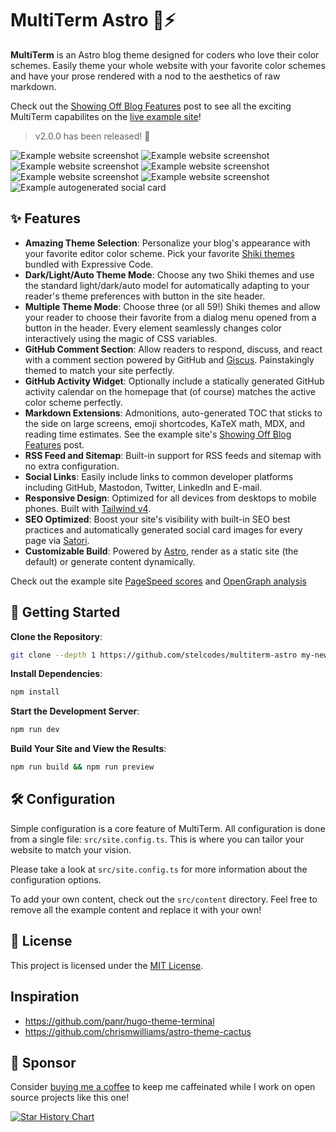 # MultiTerm Astro 🎨⚡️

**MultiTerm** is an Astro blog theme designed for coders who love their color schemes. Easily theme your whole website with your favorite color schemes and have your prose rendered with a nod to the aesthetics of raw markdown.

Check out the [Showing Off Blog Features](https://multiterm.stelclementine.com/posts/showing-off-blog-features) post to see all the exciting MultiTerm capabilites on the [live example site](https://multiterm.stelclementine.com)!

> v2.0.0 has been released! 🥳

![Example website screenshot](https://i.imgur.com/sC8fZGN.png)
![Example website screenshot](https://i.imgur.com/Kms96QY.png)
![Example website screenshot](https://i.imgur.com/Nrr76Ub.png)
![Example website screenshot](https://i.imgur.com/vKxEO5k.png)
![Example website screenshot](https://i.imgur.com/wHGGJY9.png)
![Example website screenshot](https://i.imgur.com/YerKFZW.png)
![Example autogenerated social card](https://i.imgur.com/4CBBdF3.png)

## ✨ Features

- **Amazing Theme Selection**: Personalize your blog's appearance with your favorite editor color scheme. Pick your favorite [Shiki themes](https://expressive-code.com/guides/themes/#available-themes) bundled with Expressive Code.
- **Dark/Light/Auto Theme Mode**: Choose any two Shiki themes and use the standard light/dark/auto model for automatically adapting to your reader's theme preferences with button in the site header.
- **Multiple Theme Mode**: Choose three (or all 59!) Shiki themes and allow your reader to choose their favorite from a dialog menu opened from a button in the header. Every element seamlessly changes color interactively using the magic of CSS variables.
- **GitHub Comment Section**: Allow readers to respond, discuss, and react with a comment section powered by GitHub and [Giscus](https://giscus.app). Painstakingly themed to match your site perfectly.
- **GitHub Activity Widget**: Optionally include a statically generated GitHub activity calendar on the homepage that (of course) matches the active color scheme perfectly.
- **Markdown Extensions**: Admonitions, auto-generated TOC that sticks to the side on large screens, emoji shortcodes, KaTeX math, MDX, and reading time estimates. See the example site's [Showing Off Blog Features](https://multiterm.stelclementine.com/posts/showing-off-blog-features) post.
- **RSS Feed and Sitemap**: Built-in support for RSS feeds and sitemap with no extra configuration.
- **Social Links**: Easily include links to common developer platforms including GitHub, Mastodon, Twitter, LinkedIn and E-mail.
- **Responsive Design**: Optimized for all devices from desktops to mobile phones. Built with [Tailwind v4](https://tailwindcss.com/).
- **SEO Optimized**: Boost your site's visibility with built-in SEO best practices and automatically generated social card images for every page via [Satori](https://github.com/vercel/satori).
- **Customizable Build**: Powered by [Astro](https://astro.build/), render as a static site (the default) or generate content dynamically.

Check out the example site [PageSpeed scores](https://pagespeed.web.dev/analysis/https-multiterm-stelclementine-com/qhnp521yci?form_factor=mobile) and [OpenGraph analysis](https://www.opengraph.xyz/url/https%3A%2F%2Fmultiterm.stelclementine.com)

## 🚀 Getting Started

**Clone the Repository**:

```bash
git clone --depth 1 https://github.com/stelcodes/multiterm-astro my-new-blog && cd my-new-blog
```

**Install Dependencies**:

```bash
npm install
```

**Start the Development Server**:

```bash
npm run dev
```

**Build Your Site and View the Results**:

```bash
npm run build && npm run preview
```

## 🛠️ Configuration

Simple configuration is a core feature of MultiTerm. All configuration is done from a single file: `src/site.config.ts`. This is where you can tailor your website to match your vision.

Please take a look at `src/site.config.ts` for more information about the configuration options.

To add your own content, check out the `src/content` directory. Feel free to remove all the example content and replace it with your own!

## 📄 License

This project is licensed under the [MIT License](LICENSE.txt).

## Inspiration

- https://github.com/panr/hugo-theme-terminal
- https://github.com/chrismwilliams/astro-theme-cactus

## 🩷 Sponsor

Consider [buying me a coffee](https://ko-fi.com/stelclementine) to keep me caffeinated while I work on open source projects like this one!

[![Star History Chart](https://api.star-history.com/svg?repos=stelcodes/multiterm-astro&type=Date)](https://www.star-history.com/#stelcodes/multiterm-astro&Date)
